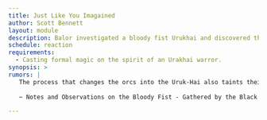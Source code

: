 ```yaml
---
title: Just Like You Imagained
author: Scott Bennett
layout: module
description: Balor investigated a bloody fist Urukhai and discovered that some formal magic caused the black shadow to show up and kill everyone in the circle. Turns out some people need to learn that lesson themselves. 
schedule: reaction
requirements: 
  - Casting formal magic on the spirit of an Urakhai warror.
synopsis: > 
rumors: |
   The process that changes the orcs into the Uruk-Hai also taints their spirit. This magical effect identifies as Celestial, Earth, and Arcane (Dragon Magic). The Black Anvil Company enlisted an Earth Guild to Destroy Formal Magic, the spirit of a Orc and it horridly backfired. Though initially believed to be a a fluke further attempts also were met with dismal results.
   
   ~ Notes and Observations on the Bloody Fist - Gathered by the Black Anvil Mercenary Company

---
```

